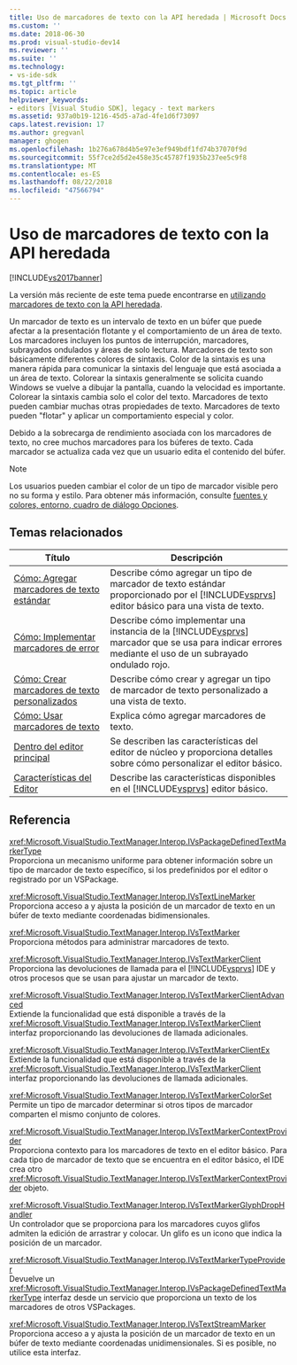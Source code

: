 ```yaml
---
title: Uso de marcadores de texto con la API heredada | Microsoft Docs
ms.custom: ''
ms.date: 2018-06-30
ms.prod: visual-studio-dev14
ms.reviewer: ''
ms.suite: ''
ms.technology:
- vs-ide-sdk
ms.tgt_pltfrm: ''
ms.topic: article
helpviewer_keywords:
- editors [Visual Studio SDK], legacy - text markers
ms.assetid: 937a0b19-1216-45d5-a7ad-4fe1d6f73097
caps.latest.revision: 17
ms.author: gregvanl
manager: ghogen
ms.openlocfilehash: 1b276a678d4b5e97e3ef949bdf1fd74b37070f9d
ms.sourcegitcommit: 55f7ce2d5d2e458e35c45787f1935b237ee5c9f8
ms.translationtype: MT
ms.contentlocale: es-ES
ms.lasthandoff: 08/22/2018
ms.locfileid: "47566794"
---
```

# <a name="using-text-markers-with-the-legacy-api"></a>Uso de marcadores de texto con la API heredada
[!INCLUDE[vs2017banner](../includes/vs2017banner.md)]

La versión más reciente de este tema puede encontrarse en [utilizando marcadores de texto con la API heredada](https://docs.microsoft.com/visualstudio/extensibility/using-text-markers-with-the-legacy-api).  
  
Un marcador de texto es un intervalo de texto en un búfer que puede afectar a la presentación flotante y el comportamiento de un área de texto. Los marcadores incluyen los puntos de interrupción, marcadores, subrayados ondulados y áreas de solo lectura. Marcadores de texto son básicamente diferentes colores de sintaxis. Color de la sintaxis es una manera rápida para comunicar la sintaxis del lenguaje que está asociada a un área de texto. Colorear la sintaxis generalmente se solicita cuando Windows se vuelve a dibujar la pantalla, cuando la velocidad es importante. Colorear la sintaxis cambia solo el color del texto. Marcadores de texto pueden cambiar muchas otras propiedades de texto. Marcadores de texto pueden "flotar" y aplicar un comportamiento especial y color.  
  
 Debido a la sobrecarga de rendimiento asociada con los marcadores de texto, no cree muchos marcadores para los búferes de texto. Cada marcador se actualiza cada vez que un usuario edita el contenido del búfer.  
  
> [!NOTE]
>  Los usuarios pueden cambiar el color de un tipo de marcador visible pero no su forma y estilo. Para obtener más información, consulte [fuentes y colores, entorno, cuadro de diálogo Opciones](../ide/reference/fonts-and-colors-environment-options-dialog-box.md).  
  
## <a name="related-topics"></a>Temas relacionados  
  
|Título|Descripción|  
|-----------|-----------------|  
|[Cómo: Agregar marcadores de texto estándar](../extensibility/how-to-add-standard-text-markers.md)|Describe cómo agregar un tipo de marcador de texto estándar proporcionado por el [!INCLUDE[vsprvs](../includes/vsprvs-md.md)] editor básico para una vista de texto.|  
|[Cómo: Implementar marcadores de error](../extensibility/how-to-implement-error-markers.md)|Describe cómo implementar una instancia de la [!INCLUDE[vsprvs](../includes/vsprvs-md.md)] marcador que se usa para indicar errores mediante el uso de un subrayado ondulado rojo.|  
|[Cómo: Crear marcadores de texto personalizados](../extensibility/how-to-create-custom-text-markers.md)|Describe cómo crear y agregar un tipo de marcador de texto personalizado a una vista de texto.|  
|[Cómo: Usar marcadores de texto](../extensibility/how-to-use-text-markers.md)|Explica cómo agregar marcadores de texto.|  
|[Dentro del editor principal](../extensibility/inside-the-core-editor.md)|Se describen las características del editor de núcleo y proporciona detalles sobre cómo personalizar el editor básico.|  
|[Características del Editor](http://msdn.microsoft.com/en-us/bdac940d-1f14-4019-a01f-fd0bb3dc7198)|Describe las características disponibles en el [!INCLUDE[vsprvs](../includes/vsprvs-md.md)] editor básico.|  
  
## <a name="reference"></a>Referencia  
 <xref:Microsoft.VisualStudio.TextManager.Interop.IVsPackageDefinedTextMarkerType>  
 Proporciona un mecanismo uniforme para obtener información sobre un tipo de marcador de texto específico, si los predefinidos por el editor o registrado por un VSPackage.  
  
 <xref:Microsoft.VisualStudio.TextManager.Interop.IVsTextLineMarker>  
 Proporciona acceso a y ajusta la posición de un marcador de texto en un búfer de texto mediante coordenadas bidimensionales.  
  
 <xref:Microsoft.VisualStudio.TextManager.Interop.IVsTextMarker>  
 Proporciona métodos para administrar marcadores de texto.  
  
 <xref:Microsoft.VisualStudio.TextManager.Interop.IVsTextMarkerClient>  
 Proporciona las devoluciones de llamada para el [!INCLUDE[vsprvs](../includes/vsprvs-md.md)] IDE y otros procesos que se usan para ajustar un marcador de texto.  
  
 <xref:Microsoft.VisualStudio.TextManager.Interop.IVsTextMarkerClientAdvanced>  
 Extiende la funcionalidad que está disponible a través de la <xref:Microsoft.VisualStudio.TextManager.Interop.IVsTextMarkerClient> interfaz proporcionando las devoluciones de llamada adicionales.  
  
 <xref:Microsoft.VisualStudio.TextManager.Interop.IVsTextMarkerClientEx>  
 Extiende la funcionalidad que está disponible a través de la <xref:Microsoft.VisualStudio.TextManager.Interop.IVsTextMarkerClient> interfaz proporcionando las devoluciones de llamada adicionales.  
  
 <xref:Microsoft.VisualStudio.TextManager.Interop.IVsTextMarkerColorSet>  
 Permite un tipo de marcador determinar si otros tipos de marcador comparten el mismo conjunto de colores.  
  
 <xref:Microsoft.VisualStudio.TextManager.Interop.IVsTextMarkerContextProvider>  
 Proporciona contexto para los marcadores de texto en el editor básico. Para cada tipo de marcador de texto que se encuentra en el editor básico, el IDE crea otro <xref:Microsoft.VisualStudio.TextManager.Interop.IVsTextMarkerContextProvider> objeto.  
  
 <xref:Microsoft.VisualStudio.TextManager.Interop.IVsTextMarkerGlyphDropHandler>  
 Un controlador que se proporciona para los marcadores cuyos glifos admiten la edición de arrastrar y colocar. Un glifo es un icono que indica la posición de un marcador.  
  
 <xref:Microsoft.VisualStudio.TextManager.Interop.IVsTextMarkerTypeProvider>  
 Devuelve un <xref:Microsoft.VisualStudio.TextManager.Interop.IVsPackageDefinedTextMarkerType> interfaz desde un servicio que proporciona un texto de los marcadores de otros VSPackages.  
  
 <xref:Microsoft.VisualStudio.TextManager.Interop.IVsTextStreamMarker>  
 Proporciona acceso a y ajusta la posición de un marcador de texto en un búfer de texto mediante coordenadas unidimensionales. Si es posible, no utilice esta interfaz.

